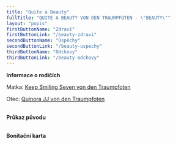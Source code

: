 ```yaml
---
title: "Quite a Beauty"
fullTitle: "QUITE A BEAUTY VON DEN TRAUMPFOTEN - \"BEAUTY\""
layout: "popis"
firstButtonName: "Zdraví"
firstButtonLink: "/beauty-zdravi"
secondButtonName: "Úspěchy"
secondButtonLink: "/beauty-uspechy"
thirdButtonName: "Odchovy"
thirdButtonLink: "/beauty-odchovy"
---
```


**Informace o rodičích**


Matka: [Keep Smiling Seven von den Traumpfoten](https://www.von-den-traumpfoten.de/index.php/unsere-hunde/seven-huendin)

Otec: [Quinora JJ von den Traumpfoten](https://www.von-den-traumpfoten.de/index.php/unsere-hunde/jj-ruede)

\
**Průkaz původu**

\
**Bonitační karta**
